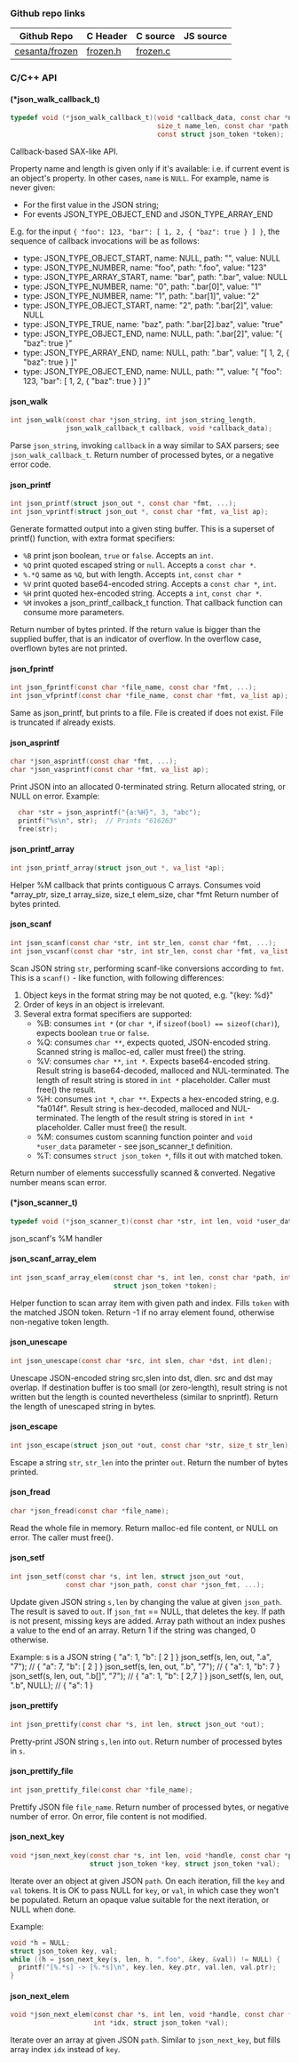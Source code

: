 ### Github repo links
| Github Repo | C Header | C source  | JS source |
| ----------- | -------- | --------  | ----------------- |
| [cesanta/frozen](https://github.com/cesanta/frozen)  | [frozen.h](https://github.com/cesanta/frozen/tree/master/frozen/frozen.h) | [frozen.c](https://github.com/cesanta/frozen/tree/master/frozen//frozen.c) |          |


### C/С++ API
#### (*json_walk_callback_t)

```c
typedef void (*json_walk_callback_t)(void *callback_data, const char *name,
                                     size_t name_len, const char *path,
                                     const struct json_token *token);
```

Callback-based SAX-like API.

Property name and length is given only if it's available: i.e. if current
event is an object's property. In other cases, `name` is `NULL`. For
example, name is never given:
  - For the first value in the JSON string;
  - For events JSON_TYPE_OBJECT_END and JSON_TYPE_ARRAY_END

E.g. for the input `{ "foo": 123, "bar": [ 1, 2, { "baz": true } ] }`,
the sequence of callback invocations will be as follows:

- type: JSON_TYPE_OBJECT_START, name: NULL, path: "", value: NULL
- type: JSON_TYPE_NUMBER, name: "foo", path: ".foo", value: "123"
- type: JSON_TYPE_ARRAY_START,  name: "bar", path: ".bar", value: NULL
- type: JSON_TYPE_NUMBER, name: "0", path: ".bar[0]", value: "1"
- type: JSON_TYPE_NUMBER, name: "1", path: ".bar[1]", value: "2"
- type: JSON_TYPE_OBJECT_START, name: "2", path: ".bar[2]", value: NULL
- type: JSON_TYPE_TRUE, name: "baz", path: ".bar[2].baz", value: "true"
- type: JSON_TYPE_OBJECT_END, name: NULL, path: ".bar[2]", value: "{ \"baz\":
true }"
- type: JSON_TYPE_ARRAY_END, name: NULL, path: ".bar", value: "[ 1, 2, {
\"baz\": true } ]"
- type: JSON_TYPE_OBJECT_END, name: NULL, path: "", value: "{ \"foo\": 123,
\"bar\": [ 1, 2, { \"baz\": true } ] }"
 
#### json_walk

```c
int json_walk(const char *json_string, int json_string_length,
              json_walk_callback_t callback, void *callback_data);
```

Parse `json_string`, invoking `callback` in a way similar to SAX parsers;
see `json_walk_callback_t`.
Return number of processed bytes, or a negative error code.
 
#### json_printf

```c
int json_printf(struct json_out *, const char *fmt, ...);
int json_vprintf(struct json_out *, const char *fmt, va_list ap);
```

Generate formatted output into a given sting buffer.
This is a superset of printf() function, with extra format specifiers:
 - `%B` print json boolean, `true` or `false`. Accepts an `int`.
 - `%Q` print quoted escaped string or `null`. Accepts a `const char *`.
 - `%.*Q` same as `%Q`, but with length. Accepts `int`, `const char *`
 - `%V` print quoted base64-encoded string. Accepts a `const char *`, `int`.
 - `%H` print quoted hex-encoded string. Accepts a `int`, `const char *`.
 - `%M` invokes a json_printf_callback_t function. That callback function
 can consume more parameters.

Return number of bytes printed. If the return value is bigger than the
supplied buffer, that is an indicator of overflow. In the overflow case,
overflown bytes are not printed.
 
#### json_fprintf

```c
int json_fprintf(const char *file_name, const char *fmt, ...);
int json_vfprintf(const char *file_name, const char *fmt, va_list ap);
```

Same as json_printf, but prints to a file.
File is created if does not exist. File is truncated if already exists.
 
#### json_asprintf

```c
char *json_asprintf(const char *fmt, ...);
char *json_vasprintf(const char *fmt, va_list ap);
```

Print JSON into an allocated 0-terminated string.
Return allocated string, or NULL on error.
Example:

```c
  char *str = json_asprintf("{a:%H}", 3, "abc");
  printf("%s\n", str);  // Prints "616263"
  free(str);
```
 
#### json_printf_array

```c
int json_printf_array(struct json_out *, va_list *ap);
```

Helper %M callback that prints contiguous C arrays.
Consumes void *array_ptr, size_t array_size, size_t elem_size, char *fmt
Return number of bytes printed.
 
#### json_scanf

```c
int json_scanf(const char *str, int str_len, const char *fmt, ...);
int json_vscanf(const char *str, int str_len, const char *fmt, va_list ap);
```

Scan JSON string `str`, performing scanf-like conversions according to `fmt`.
This is a `scanf()` - like function, with following differences:

1. Object keys in the format string may be not quoted, e.g. "{key: %d}"
2. Order of keys in an object is irrelevant.
3. Several extra format specifiers are supported:
   - %B: consumes `int *` (or `char *`, if `sizeof(bool) == sizeof(char)`),
      expects boolean `true` or `false`.
   - %Q: consumes `char **`, expects quoted, JSON-encoded string. Scanned
      string is malloc-ed, caller must free() the string.
   - %V: consumes `char **`, `int *`. Expects base64-encoded string.
      Result string is base64-decoded, malloced and NUL-terminated.
      The length of result string is stored in `int *` placeholder.
      Caller must free() the result.
   - %H: consumes `int *`, `char **`.
      Expects a hex-encoded string, e.g. "fa014f".
      Result string is hex-decoded, malloced and NUL-terminated.
      The length of the result string is stored in `int *` placeholder.
      Caller must free() the result.
   - %M: consumes custom scanning function pointer and
      `void *user_data` parameter - see json_scanner_t definition.
   - %T: consumes `struct json_token *`, fills it out with matched token.

Return number of elements successfully scanned & converted.
Negative number means scan error.
 
#### (*json_scanner_t)

```c
typedef void (*json_scanner_t)(const char *str, int len, void *user_data);
```
 json_scanf's %M handler  
#### json_scanf_array_elem

```c
int json_scanf_array_elem(const char *s, int len, const char *path, int index,
                          struct json_token *token);
```

Helper function to scan array item with given path and index.
Fills `token` with the matched JSON token.
Return -1 if no array element found, otherwise non-negative token length.
 
#### json_unescape

```c
int json_unescape(const char *src, int slen, char *dst, int dlen);
```

Unescape JSON-encoded string src,slen into dst, dlen.
src and dst may overlap.
If destination buffer is too small (or zero-length), result string is not
written but the length is counted nevertheless (similar to snprintf).
Return the length of unescaped string in bytes.
 
#### json_escape

```c
int json_escape(struct json_out *out, const char *str, size_t str_len);
```

Escape a string `str`, `str_len` into the printer `out`.
Return the number of bytes printed.
 
#### json_fread

```c
char *json_fread(const char *file_name);
```

Read the whole file in memory.
Return malloc-ed file content, or NULL on error. The caller must free().
 
#### json_setf

```c
int json_setf(const char *s, int len, struct json_out *out,
              const char *json_path, const char *json_fmt, ...);
```

Update given JSON string `s,len` by changing the value at given `json_path`.
The result is saved to `out`. If `json_fmt` == NULL, that deletes the key.
If path is not present, missing keys are added. Array path without an
index pushes a value to the end of an array.
Return 1 if the string was changed, 0 otherwise.

Example:  s is a JSON string { "a": 1, "b": [ 2 ] }
  json_setf(s, len, out, ".a", "7");     // { "a": 7, "b": [ 2 ] }
  json_setf(s, len, out, ".b", "7");     // { "a": 1, "b": 7 }
  json_setf(s, len, out, ".b[]", "7");   // { "a": 1, "b": [ 2,7 ] }
  json_setf(s, len, out, ".b", NULL);    // { "a": 1 }
 
#### json_prettify

```c
int json_prettify(const char *s, int len, struct json_out *out);
```

Pretty-print JSON string `s,len` into `out`.
Return number of processed bytes in `s`.
 
#### json_prettify_file

```c
int json_prettify_file(const char *file_name);
```

Prettify JSON file `file_name`.
Return number of processed bytes, or negative number of error.
On error, file content is not modified.
 
#### json_next_key

```c
void *json_next_key(const char *s, int len, void *handle, const char *path,
                    struct json_token *key, struct json_token *val);
```

Iterate over an object at given JSON `path`.
On each iteration, fill the `key` and `val` tokens. It is OK to pass NULL
for `key`, or `val`, in which case they won't be populated.
Return an opaque value suitable for the next iteration, or NULL when done.

Example:

```c
void *h = NULL;
struct json_token key, val;
while ((h = json_next_key(s, len, h, ".foo", &key, &val)) != NULL) {
  printf("[%.*s] -> [%.*s]\n", key.len, key.ptr, val.len, val.ptr);
}
```
 
#### json_next_elem

```c
void *json_next_elem(const char *s, int len, void *handle, const char *path,
                     int *idx, struct json_token *val);
```

Iterate over an array at given JSON `path`.
Similar to `json_next_key`, but fills array index `idx` instead of `key`.
 
